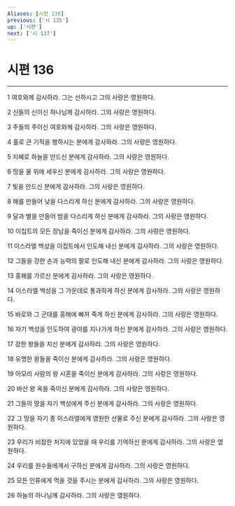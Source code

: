 ```yaml
---
Aliases: [시편 136]
previous: ['시 135']
up: ['시편']
next: ['시 137']
---
```

# 시편 136

***


1 여호와께 감사하라. 그는 선하시고 그의 사랑은 영원하다. 

2 신들의 신이신 하나님께 감사하라. 그의 사랑은 영원하다. 

3 주들의 주이신 여호와께 감사하라. 그의 사랑은 영원하다. 

4 홀로 큰 기적을 행하시는 분에게 감사하라. 그의 사랑은 영원하다. 

5 지혜로 하늘을 만드신 분에게 감사하라. 그의 사랑은 영원하다. 

6 땅을 물 위에 세우신 분에게 감사하라. 그의 사랑은 영원하다. 

7 빛을 만드신 분에게 감사하라. 그의 사랑은 영원하다. 

8 해를 만들어 낮을 다스리게 하신 분에게 감사하라. 그의 사랑은 영원하다. 

9 달과 별을 만들어 밤을 다스리게 하신 분에게 감사하라. 그의 사랑은 영원하다. 

10 이집트의 모든 장남을 죽이신 분에게 감사하라. 그의 사랑은 영원하다. 

11 이스라엘 백성을 이집트에서 인도해 내신 분에게 감사하라. 그의 사랑은 영원하다. 

12 그들을 강한 손과 능력의 팔로 인도해 내신 분에게 감사하라. 그의 사랑은 영원하다. 

13 홍해를 가르신 분에게 감사하라. 그의 사랑은 영원하다. 

14 이스라엘 백성을 그 가운데로 통과하게 하신 분에게 감사하라. 그의 사랑은 영원하다. 

15 바로와 그 군대를 홍해에 빠져 죽게 하신 분에게 감사하라. 그의 사랑은 영원하다. 

16 자기 백성을 인도하여 광야를 지나가게 하신 분에게 감사하라. 그의 사랑은 영원하다. 

17 강한 왕들을 치신 분에게 감사하라. 그의 사랑은 영원하다. 

18 유명한 왕들을 죽이신 분에게 감사하라. 그의 사랑은 영원하다. 

19 아모리 사람의 왕 시혼을 죽이신 분에게 감사하라. 그의 사랑은 영원하다. 

20 바산 왕 옥을 죽이신 분에게 감사하라. 그의 사랑은 영원하다. 

21 그들의 땅을 자기 백성에게 주신 분에게 감사하라. 그의 사랑은 영원하다. 

22 그 땅을 자기 종 이스라엘에게 영원한 선물로 주신 분에게 감사하라. 그의 사랑은 영원하다. 

23 우리가 비참한 처지에 있었을 때 우리를 기억하신 분에게 감사하라. 그의 사랑은 영원하다. 

24 우리를 원수들에게서 구하신 분에게 감사하라. 그의 사랑은 영원하다. 

25 모든 인류에게 먹을 것을 주시는 분에게 감사하라. 그의 사랑은 영원하다. 

26 하늘의 하나님께 감사하라. 그의 사랑은 영원하다.
